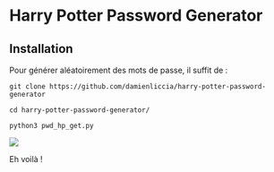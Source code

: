 # Harry Potter Password Generator

## Installation

Pour générer aléatoirement des mots de passe, il suffit de :

```{bash}
git clone https://github.com/damienliccia/harry-potter-password-generator

cd harry-potter-password-generator/

python3 pwd_hp_get.py
```

![](images/hp.gif)

Eh voilà !
